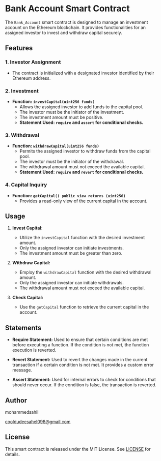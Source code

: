 # Bank Account Smart Contract

The `Bank_Account` smart contract is designed to manage an investment account on the Ethereum blockchain. It provides functionalities for an assigned investor to invest and withdraw capital securely.

## Features

### 1. Investor Assignment
- The contract is initialized with a designated investor identified by their Ethereum address.

### 2. Investment
- **Function: `investCapital(uint256 funds)`**
  - Allows the assigned investor to add funds to the capital pool.
  - The investor must be the initiator of the investment.
  - The investment amount must be positive.
  - **Statement Used: `require` and `assert` for conditional checks.**

### 3. Withdrawal
- **Function: `withdrawCapital(uint256 funds)`**
  - Permits the assigned investor to withdraw funds from the capital pool.
  - The investor must be the initiator of the withdrawal.
  - The withdrawal amount must not exceed the available capital.
  - **Statement Used: `require` and `revert` for conditional checks.**

### 4. Capital Inquiry
- **Function: `getCapital() public view returns (uint256)`**
  - Provides a read-only view of the current capital in the account.

## Usage

1. **Invest Capital:**
   - Utilize the `investCapital` function with the desired investment amount.
   - Only the assigned investor can initiate investments.
   - The investment amount must be greater than zero.

2. **Withdraw Capital:**
   - Employ the `withdrawCapital` function with the desired withdrawal amount.
   - Only the assigned investor can initiate withdrawals.
   - The withdrawal amount must not exceed the available capital.

3. **Check Capital:**
   - Use the `getCapital` function to retrieve the current capital in the account.

## Statements

- **Require Statement:** Used to ensure that certain conditions are met before executing a function. If the condition is not met, the function execution is reverted.

- **Revert Statement:** Used to revert the changes made in the current transaction if a certain condition is not met. It provides a custom error message.

- **Assert Statement:** Used for internal errors to check for conditions that should never occur. If the condition is false, the transaction is reverted.

## Author

mohammedsahil

cooldudeesahel098@gmail.com

## License

This smart contract is released under the MIT License. See [LICENSE](LICENSE) for details.

